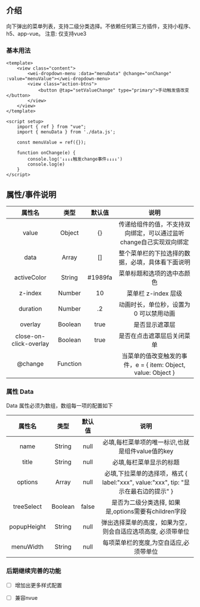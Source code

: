 

## 介绍
向下弹出的菜单列表，支持二级分类选择。不依赖任何第三方插件，支持小程序、h5、app-vue。
注意: 仅支持vue3
### 基本用法
```
<template>
	<view class="content">
		<wei-dropdown-menu :data="menuData" @change="onChange" :value="menuValue"></wei-dropdown-menu>
		<view class="action-btns">
			<button @tap="setValueChange" type="primary">手动触发值改变</button>
		</view>
	</view>
</template>

<script setup>
	import { ref } from "vue";
	import { menuData } from './data.js';
	
	const menuValue = ref({});
	
	function onChange(e) {
		console.log('↓↓↓↓触发change事件↓↓↓↓')
		console.log(e)
	}
</script>
```

## 属性/事件说明

|属性名	           |类型	      |默认值	|说明	  |
|:--:|:--:|:--:|:--:|
|value        |Object         |{}     |传递给组件的值，不支持双向绑定，可以通过监听change自己实现双向绑定| 
|data         |Array          |[]     |整个菜单栏的下拉选择的数据，必填，具体看下面说明
|activeColor  |String         |#1989fa|菜单标题和选项的选中态颜色 |
|z-index      |Number         |10     |菜单栏 z-index 层级|
|duration     |Number         |.2     |动画时长，单位秒，设置为 0 可以禁用动画|
|overlay      |Boolean        |true   |是否显示遮罩层|
|close-on-click-overlay      |Boolean        |true   |是否在点击遮罩层后关闭菜单|
|@change   |Function   |  |当菜单的值改变触发的事件，e = { item: Object, value: Object }|

### 属性 Data

Data 属性必须为数组，数组每一项的配置如下

|属性名	           |类型	      |默认值	|说明	  |
|:--:|:--:|:--:|:--:|
|name|String|null| 必填,每栏菜单项的唯一标识,也就是组件value值的key|
|title|String|null| 必填,每栏菜单显示的标题|
|options|Array|null| 必填,下拉菜单的选择项，格式 { label:"xxx", value:"xxx", tip: "显示在最右边的提示" }|
|treeSelect|Boolean|false| 是否为二级分类选择, 如果是,options需要有children字段|
|popupHeight|String|null| 弹出选择菜单的高度，如果为空，则会自适应选项高度, 必须带单位 |
|menuWidth|String|null|每项菜单栏的宽度,为空自适应,必须带单位|

### 后期继续完善的功能

- [ ] 增加出更多样式配置
- [ ] 兼容nvue


